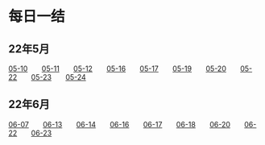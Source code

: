 # 每日一结

## 22年5月

[05-10](/6-每日一结/22_05_10)  [05-11](/6-每日一结/22_05_11)  [05-12](/6-每日一结/22_05_12)  [05-16](/6-每日一结/22_05_16)  [05-17](/6-每日一结/22_05_17)  [05-19](/6-每日一结/22_05_19)  [05-20](/6-每日一结/22_05_20)  [05-22](/6-每日一结/22_05_22)  [05-23](/6-每日一结/22_05_23)  [05-24](/6-每日一结/22_05_24)

## 22年6月

[06-07](/6-每日一结/22_06_07)  [06-13](/6-每日一结/22_06_13)  [06-14](/6-每日一结/22_06_14)  [06-16](/6-每日一结/22_06_16)  [06-17](/6-每日一结/22_06_17)  [06-18](/6-每日一结/22_06_18)  [06-20](/6-每日一结/22_06_20)  [06-22](/6-每日一结/22_06_22)  [06-23](/6-每日一结/22_06_23)
